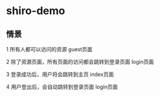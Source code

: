 # shiro-demo

## 情景

1 所有人都可以访问的资源 guest页面

2 除了资源页面，所有页面的访问都会跳转到登录页面 login页面

3 登录成功后，用户将会跳转到主页 index页面
 
4 用户登出后，会自动跳转到登录页面 login页面
